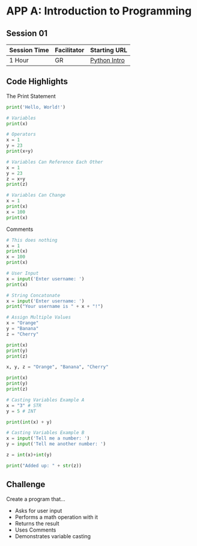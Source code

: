 # APP A: Introduction to Programming
## Session 01

|Session Time|Facilitator|Starting URL                                                          |
|------------|-----------|----------------------------------------------------------------------|
|1 Hour      |GR         |[Python Intro](https://www.w3schools.com/python/python_intro.asp)     |

## Code Highlights
The Print Statement
```py
print('Hello, World!')
```

```py
# Variables
print(x)
```

```py
# Operators
x = 1
y = 23
print(x+y)
```

```py
# Variables Can Reference Each Other
x = 1
y = 23
z = x+y
print(z)
```

```py
# Variables Can Change
x = 1
print(x)
x = 100
print(x)
```

Comments
```py
# This does nothing
x = 1
print(x)
x = 100
print(x)
```

```py
# User Input
x = input('Enter username: ')
print(x)
```

```py
# String Concatonate
x = input('Enter username: ')
print("Your username is " + x + "!")
```

```py
# Assign Multiple Values
x = "Orange"
y = "Banana"
z = "Cherry"

print(x)
print(y)
print(z)

x, y, z = "Orange", "Banana", "Cherry"

print(x)
print(y)
print(z)
```

```py
# Casting Variables Example A
x = "3" # STR
y = 5 # INT

print(int(x) + y)
```


```py
# Casting Variables Example B
x = input('Tell me a number: ')
y = input('Tell me another number: ')

z = int(x)+int(y)

print("Added up: " + str(z))
```

## Challenge
Create a program that...
- Asks for user input
- Performs a math operation with it
- Returns the result
- Uses Comments
- Demonstrates variable casting